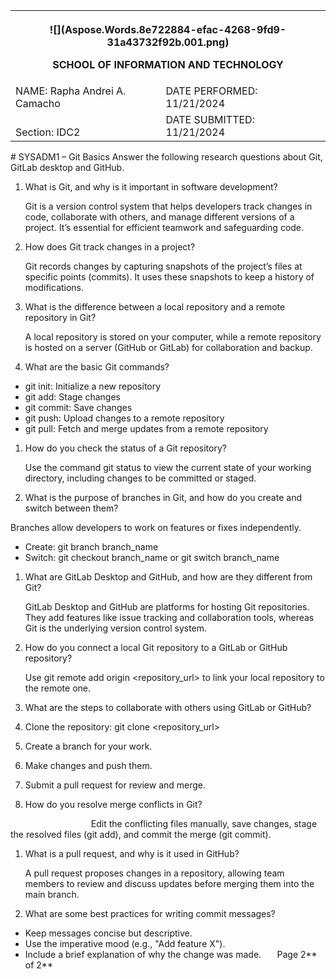 ﻿
<table><tr><th colspan="3" valign="bottom"><p>![](Aspose.Words.8e722884-efac-4268-9fd9-31a43732f92b.001.png)</p><p></p><p>SCHOOL OF INFORMATION AND TECHNOLOGY</p></th></tr>
<tr><td colspan="1" valign="bottom">NAME: Rapha Andrei A. Camacho</td><td colspan="1" valign="bottom">DATE PERFORMED: 11/21/2024</td><td colspan="1" rowspan="2" valign="bottom"> </td></tr>
<tr><td colspan="1" valign="bottom">Section: IDC2</td><td colspan="1" valign="bottom">DATE SUBMITTED: 11/21/2024</td></tr>
</table>
# SYSADM1 – Git Basics
Answer the following research questions about Git, GitLab desktop and GitHub.

1. What is Git, and why is it important in software development?

   Git is a version control system that helps developers track changes in code, collaborate with others, and manage different versions of a project. It’s essential for efficient teamwork and safeguarding code.

1. How does Git track changes in a project?

   Git records changes by capturing snapshots of the project’s files at specific points (commits). It uses these snapshots to keep a history of modifications.

1. What is the difference between a local repository and a remote repository in Git?

   A local repository is stored on your computer, while a remote repository is hosted on a server (GitHub or GitLab) for collaboration and backup. 

1. What are the basic Git commands? 
- git init: Initialize a new repository
- git add: Stage changes
- git commit: Save changes
- git push: Upload changes to a remote repository
- git pull: Fetch and merge updates from a remote repository
1. How do you check the status of a Git repository? 

   Use the command git status to view the current state of your working directory, including changes to be committed or staged.

1. What is the purpose of branches in Git, and how do you create and switch between them?

Branches allow developers to work on features or fixes independently.

- Create: git branch branch\_name
- Switch: git checkout branch\_name or git switch branch\_name
1. What are GitLab Desktop and GitHub, and how are they different from Git?

   GitLab Desktop and GitHub are platforms for hosting Git repositories. They add features like issue tracking and collaboration tools, whereas Git is the underlying version control system.

1. How do you connect a local Git repository to a GitLab or GitHub repository?

   Use git remote add origin <repository\_url> to link your local repository to the remote one.

1. What are the steps to collaborate with others using GitLab or GitHub?	
1. Clone the repository: git clone <repository\_url>
1. Create a branch for your work.
1. Make changes and push them.
1. Submit a pull request for review and merge.
1. How do you resolve merge conflicts in Git?

`                  `Edit the conflicting files manually, save changes, stage the resolved files (git add), and commit the merge (git commit).

1. What is a pull request, and why is it used in GitHub?

   A pull request proposes changes in a repository, allowing team members to review and discuss updates before merging them into the main branch.

1. What are some best practices for writing commit messages?
- Keep messages concise but descriptive.
- Use the imperative mood (e.g., "Add feature X").
- Include a brief explanation of why the change was made.
`	`Page 2** of 2**	
